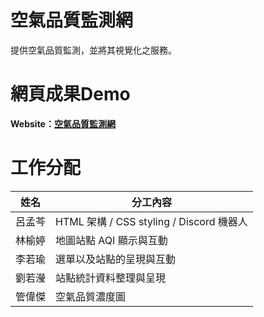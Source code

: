 # 空氣品質監測網
提供空氣品質監測，並將其視覺化之服務。

# 網頁成果Demo

 **Website：[空氣品質監測網](https://sakanana0210.github.io/Air-Quality-Monitoring/)**

# 工作分配

| 姓名   | 分工內容                         |
|:------:|---------------------------------|
| 呂孟芩 | HTML 架構 / CSS styling / Discord 機器人 |
| 林榆婷 | 地圖站點 AQI 顯示與互動         |
| 李若瑜 | 選單以及站點的呈現與互動       |
| 劉若瀅 | 站點統計資料整理與呈現         |
| 管偉傑 | 空氣品質濃度圖                 |
